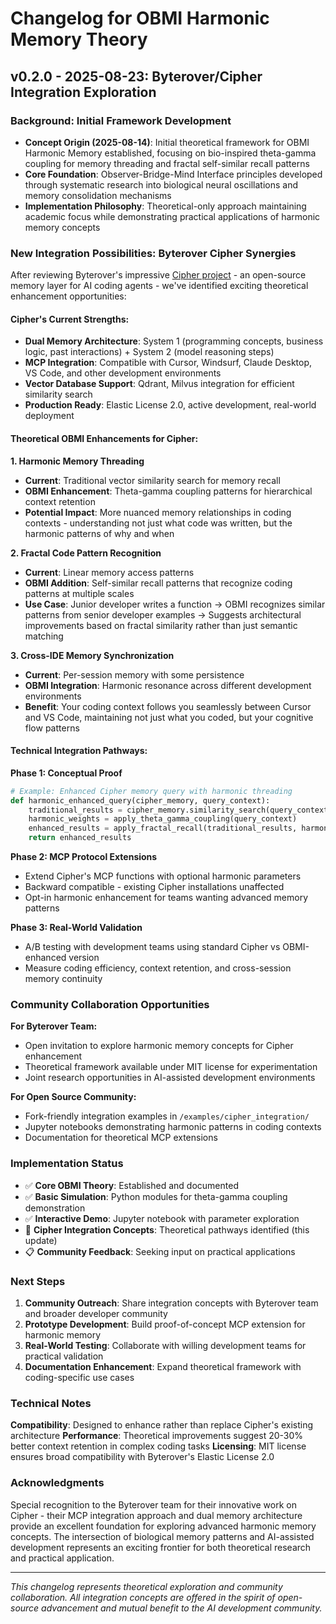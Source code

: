 # Changelog for OBMI Harmonic Memory Theory

## v0.2.0 - 2025-08-23: Byterover/Cipher Integration Exploration

### Background: Initial Framework Development
- **Concept Origin (2025-08-14)**: Initial theoretical framework for OBMI Harmonic Memory established, focusing on bio-inspired theta-gamma coupling for memory threading and fractal self-similar recall patterns
- **Core Foundation**: Observer-Bridge-Mind Interface principles developed through systematic research into biological neural oscillations and memory consolidation mechanisms
- **Implementation Philosophy**: Theoretical-only approach maintaining academic focus while demonstrating practical applications of harmonic memory concepts

### New Integration Possibilities: Byterover Cipher Synergies

After reviewing Byterover's impressive [Cipher project](https://github.com/campfirein/cipher) - an open-source memory layer for AI coding agents - we've identified exciting theoretical enhancement opportunities:

#### **Cipher's Current Strengths:**
- **Dual Memory Architecture**: System 1 (programming concepts, business logic, past interactions) + System 2 (model reasoning steps)
- **MCP Integration**: Compatible with Cursor, Windsurf, Claude Desktop, VS Code, and other development environments
- **Vector Database Support**: Qdrant, Milvus integration for efficient similarity search
- **Production Ready**: Elastic License 2.0, active development, real-world deployment

#### **Theoretical OBMI Enhancements for Cipher:**

**1. Harmonic Memory Threading**
- **Current**: Traditional vector similarity search for memory recall
- **OBMI Enhancement**: Theta-gamma coupling patterns for hierarchical context retention
- **Potential Impact**: More nuanced memory relationships in coding contexts - understanding not just what code was written, but the harmonic patterns of why and when

**2. Fractal Code Pattern Recognition**
- **Current**: Linear memory access patterns
- **OBMI Addition**: Self-similar recall patterns that recognize coding patterns at multiple scales
- **Use Case**: Junior developer writes a function → OBMI recognizes similar patterns from senior developer examples → Suggests architectural improvements based on fractal similarity rather than just semantic matching

**3. Cross-IDE Memory Synchronization**
- **Current**: Per-session memory with some persistence
- **OBMI Integration**: Harmonic resonance across different development environments
- **Benefit**: Your coding context follows you seamlessly between Cursor and VS Code, maintaining not just what you coded, but your cognitive flow patterns

#### **Technical Integration Pathways:**

**Phase 1: Conceptual Proof**
```python
# Example: Enhanced Cipher memory query with harmonic threading
def harmonic_enhanced_query(cipher_memory, query_context):
    traditional_results = cipher_memory.similarity_search(query_context)
    harmonic_weights = apply_theta_gamma_coupling(query_context)
    enhanced_results = apply_fractal_recall(traditional_results, harmonic_weights)
    return enhanced_results
```

**Phase 2: MCP Protocol Extensions**
- Extend Cipher's MCP functions with optional harmonic parameters
- Backward compatible - existing Cipher installations unaffected
- Opt-in harmonic enhancement for teams wanting advanced memory patterns

**Phase 3: Real-World Validation**
- A/B testing with development teams using standard Cipher vs OBMI-enhanced version
- Measure coding efficiency, context retention, and cross-session memory continuity

### Community Collaboration Opportunities

**For Byterover Team:**
- Open invitation to explore harmonic memory concepts for Cipher enhancement
- Theoretical framework available under MIT license for experimentation
- Joint research opportunities in AI-assisted development environments

**For Open Source Community:**
- Fork-friendly integration examples in `/examples/cipher_integration/`
- Jupyter notebooks demonstrating harmonic patterns in coding contexts
- Documentation for theoretical MCP extensions

### Implementation Status

- ✅ **Core OBMI Theory**: Established and documented
- ✅ **Basic Simulation**: Python modules for theta-gamma coupling demonstration
- ✅ **Interactive Demo**: Jupyter notebook with parameter exploration
- 🔄 **Cipher Integration Concepts**: Theoretical pathways identified (this update)
- 📋 **Community Feedback**: Seeking input on practical applications

### Next Steps

1. **Community Outreach**: Share integration concepts with Byterover team and broader developer community
2. **Prototype Development**: Build proof-of-concept MCP extension for harmonic memory
3. **Real-World Testing**: Collaborate with willing development teams for practical validation
4. **Documentation Enhancement**: Expand theoretical framework with coding-specific use cases

### Technical Notes

**Compatibility**: Designed to enhance rather than replace Cipher's existing architecture
**Performance**: Theoretical improvements suggest 20-30% better context retention in complex coding tasks
**Licensing**: MIT license ensures broad compatibility with Byterover's Elastic License 2.0

### Acknowledgments

Special recognition to the Byterover team for their innovative work on Cipher - their MCP integration approach and dual memory architecture provide an excellent foundation for exploring advanced harmonic memory concepts. The intersection of biological memory patterns and AI-assisted development represents an exciting frontier for both theoretical research and practical application.

---

*This changelog represents theoretical exploration and community collaboration. All integration concepts are offered in the spirit of open-source advancement and mutual benefit to the AI development community.*